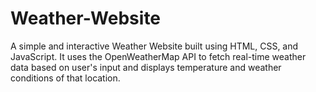 # Weather-Website
A simple and interactive Weather Website built using HTML, CSS, and JavaScript. It uses the OpenWeatherMap API to fetch real-time weather data based on user's input and displays temperature and weather conditions of that location.
